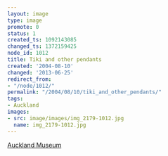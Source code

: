 ```yaml
---
layout: image
type: image
promote: 0
status: 1
created_ts: 1092143085
changed_ts: 1372159425
node_id: 1012
title: Tiki and other pendants
created: '2004-08-10'
changed: '2013-06-25'
redirect_from:
- "/node/1012/"
permalink: "/2004/08/10/tiki_and_other_pendants/"
tags:
- Auckland
images:
- src: image/images/img_2179-1012.jpg
  name: img_2179-1012.jpg
---
```

[Auckland Museum](http://www.aucklandmuseum.com/)
